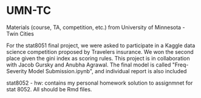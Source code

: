 # UMN-TC
Materials (course, TA, competition, etc.) from University of Minnesota - Twin Cities 

For the stat8051 final project, we were asked to participate in a Kaggle data science competition proposed by Travelers insurance. We won the second place given the gini index as scoring rules. This project is in collaboration with Jacob Gursky and Anubha Agrawal. The final model is called "Freq-Severity Model Submission.ipynb", and individual report is also included

stat8052 - hw: contains my personal homework solution to assignmnet for stat 8052. All should be Rmd files. 
